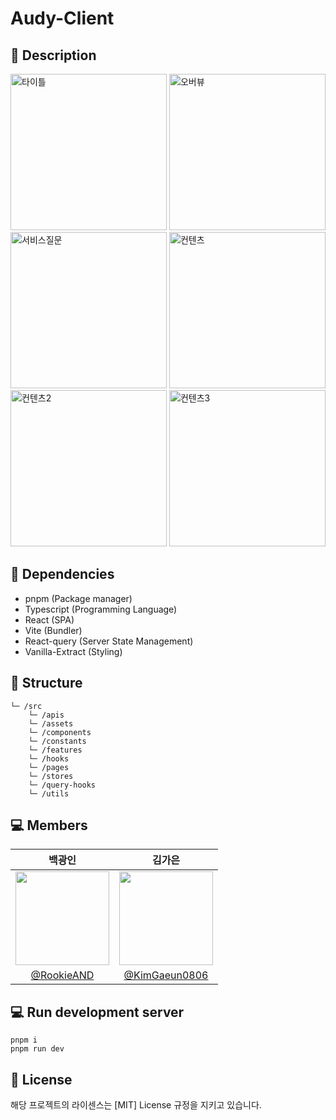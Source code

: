 # Audy-Client

## 📑 Description

<img width="250" alt="타이틀" src="https://github.com/user-attachments/assets/d5f32fc1-c595-4fe1-88c5-5b304a8ff33f">
<img width="250" alt="오버뷰" src="https://github.com/user-attachments/assets/07cef7a9-308c-4287-8cea-4006a104bd2e">
<img width="250" alt="서비스질문" src="https://github.com/user-attachments/assets/d97db446-4132-4f8e-82a0-e41312a479e9">
<img width="250" alt="컨텐츠" src="https://github.com/user-attachments/assets/e752a040-2cd9-4971-8e11-3b943ae0c675">
<img width="250" alt="컨텐츠2" src="https://github.com/user-attachments/assets/838d6643-c146-4bb8-9695-1a8dac552885">
<img width="250" alt="컨텐츠3" src="https://github.com/user-attachments/assets/71cd1aab-cd27-4b3c-89dd-2a0047ce4944">

## 🧱 Dependencies

- pnpm (Package manager)
- Typescript (Programming Language)
- React (SPA)
- Vite (Bundler)
- React-query (Server State Management)
- Vanilla-Extract (Styling)

## 📂 Structure

```
└─ /src
    └─ /apis
    └─ /assets
    └─ /components
    └─ /constants
    └─ /features
    └─ /hooks
    └─ /pages
    └─ /stores
    └─ /query-hooks
    └─ /utils
```

## 💻 Members

|                                    백광인                                    |                                    김가은                                    |
| :------------------------------------------------------------------------: | :------------------------------------------------------------------------: |
| <img src="https://avatars.githubusercontent.com/u/74497253?v=4" width=150> | <img src="https://avatars.githubusercontent.com/u/80266418?v=4" width=150> |
|                 [@RookieAND](https://github.com/RookieAND)                 |                    [@KimGaeun0806](https://github.com/KimGaeun0806)                    |

## 💻 Run development server

```
pnpm i
pnpm run dev
```

## 🔐 License

해당 프로젝트의 라이센스는 [MIT] License 규정을 지키고 있습니다.
